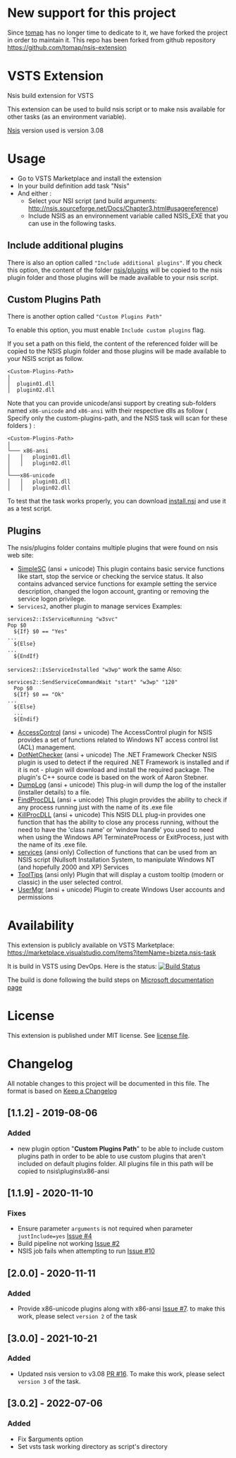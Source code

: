 # New support for this project

Since [tomap](https://github.com/tomap) has no longer time to dedicate to it, we have forked the project in order to maintain it.
This repo has been forked from github repository https://github.com/tomap/nsis-extension

# VSTS Extension

Nsis build extension for VSTS

This extension can be used to build nsis script or to make nsis available for other tasks (as an environment variable).

[Nsis](http://nsis.sourceforge.net/Main_Page) version used is version 3.08

# Usage

* Go to VSTS Marketplace and install the extension
* In your build definition add task "Nsis"
* And either :
  * Select your NSI script (and build arguments: http://nsis.sourceforge.net/Docs/Chapter3.html#usagereference)
  * Include NSIS as an environnement variable called NSIS_EXE that you can use in the following tasks.

## Include additional plugins

There is also an option called `"Include additional plugins"`. If you check this option, the content of the folder [nsis/plugins](../master/nsis/plugins/) will be copied to the nsis plugin folder and those plugins will be made available to your nsis script.

## Custom Plugins Path

There is another option called `"Custom Plugins Path"`

To enable this option, you must enable `Include custom plugins` flag.

If you set a path on this field, the content of the referenced folder will be copied to the NSIS plugin folder and those plugins will be made available to your NSIS script as follow.

```
<Custom-Plugins-Path>
│
│  plugin01.dll
│  plugin02.dll
```


Note that you can provide unicode/ansi support by creating sub-folders named `x86-unicode` and `x86-ansi` with their respective dlls as follow ( Specify only the custom-plugins-path, and the NSIS task will scan for these folders ) :

```
<Custom-Plugins-Path>
│
└─── x86-ansi
│   │   plugin01.dll
│   │   plugin02.dll
│   
└───x86-unicode
│   │   plugin01.dll
│   │   plugin02.dll
```

To test that the task works properly, you can download [install.nsi](../master/install.nsi) and use it as a test script.

## Plugins

The nsis/plugins folder contains multiple plugins that were found on nsis web site:
* [SimpleSC](https://nsis.sourceforge.io/NSIS_Simple_Service_Plugin) (ansi + unicode) This plugin contains basic service functions like start, stop the service or checking the service status. It also contains advanced service functions for example setting the service description, changed the logon account, granting or removing the service logon privilege.
* ``Services2``, another plugin to manage services
Examples:
```
services2::IsServiceRunning "w3svc"
Pop $0
  ${If} $0 == "Yes"
...
  ${Else}
...
  ${EndIf}
```
``services2::IsServiceInstalled "w3wp"`` work the same
Also:
```
services2::SendServiceCommandWait "start" "w3wp" "120"
  Pop $0
  ${If} $0 == "Ok"
...
  ${Else}
  ...
  ${Endif}
```

* [AccessControl](https://nsis.sourceforge.io/AccessControl_plug-in) (ansi + unicode)  The AccessControl plugin for NSIS provides a set of functions related to Windows NT access control list (ACL) management.
* [DotNetChecker](https://github.com/tbnorris/NsisDotNetChecker) (ansi + unicode)  The .NET Framework Checker NSIS plugin is used to detect if the required .NET Framework is installed and if it is not - plugin will download and install the required package. The plugin's C++ source code is based on the work of Aaron Stebner.
* [DumpLog](https://nsis.sourceforge.io/DumpLog_plug-in) (ansi + unicode) This plug-in will dump the log of the installer (installer details) to a file.
* [FindProcDLL](https://nsis.sourceforge.io/FindProcDLL_plug-in) (ansi + unicode)  This plugin provides the ability to check if any process running just with the name of its .exe file
* [KillProcDLL](https://nsis.sourceforge.io/KillProcDLL_plug-in) (ansi + unicode)  This NSIS DLL plug-in provides one function that has the ability to close any process running, without the need to have the 'class name' or 'window handle' you used to need when using the Windows API TerminateProcess or ExitProcess, just with the name of its .exe file.
* [services](https://nsis.sourceforge.io/Services_plug-in) (ansi only) Collection of functions that can be used from an NSIS script (Nullsoft Installation System, to manipulate Windows NT (and hopefully 2000 and XP) Services
* [ToolTips](https://nsis.sourceforge.io/ToolTips_plug-in) (ansi only) Plugin that will display a custom tooltip (modern or classic) in the user selected control.
* [UserMgr](https://nsis.sourceforge.io/UserMgr_plug-in) (ansi + unicode)  Plugin to create Windows User accounts and permissions

# Availability

This extension is publicly available on VSTS Marketplace: https://marketplace.visualstudio.com/items?itemName=bizeta.nsis-task

It is build in VSTS using DevOps.
Here is the status: [![Build Status](https://maximaretail.visualstudio.com/OneStore/_apis/build/status/DevOps%20extensions/development-bizeta-mestre.nsis-extension?branchName=master)](https://maximaretail.visualstudio.com/OneStore/_build/latest?definitionId=38&branchName=master)

The build is done following the build steps on [Microsoft documentation page](https://docs.microsoft.com/en-us/azure/devops/extend/get-started/node?view=azure-devops)

# License

This extension is published under MIT license. See [license file](../master/license).

# Changelog
All notable changes to this project will be documented in this file.
The format is based on [Keep a Changelog](https://keepachangelog.com/en/1.0.0/)

## [1.1.2] - 2019-08-06
### Added
- new plugin option "__Custom Plugins Path__" to be able to include custom plugins path in order to be able to use custom plugins that aren't included on default plugins folder.
All plugins file in this path will be copied to nsis\plugins\x86-ansi

## [1.1.9] - 2020-11-10
### Fixes
- Ensure parameter `arguments` is not required when parameter `justInclude=yes` [Issue #4](https://github.com/development-bizeta-mestre/nsis-extension/issues/4)
- Build pipeline not working [Issue #2](https://github.com/development-bizeta-mestre/nsis-extension/issues/2)
- NSIS job fails when attempting to run [Issue #10](https://github.com/development-bizeta-mestre/nsis-extension/issues/10)

## [2.0.0] - 2020-11-11
### Added
- Provide x86-unicode plugins along with x86-ansi [Issue #7](https://github.com/development-bizeta-mestre/nsis-extension/issues/7). to make this work, please select `version 2` of the task

## [3.0.0] - 2021-10-21
### Added
- Updated nsis version to v3.08 [PR #16](https://github.com/development-bizeta-mestre/nsis-extension/pull/16). To make this work, please select `version 3` of the task.

## [3.0.2] - 2022-07-06
### Added
- Fix $arguments option
- Set vsts task working directory as script's directory